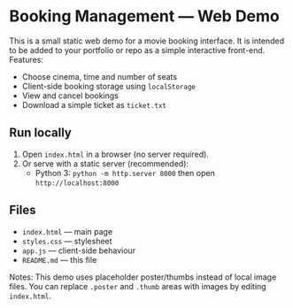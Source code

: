 # Booking Management — Web Demo

This is a small static web demo for a movie booking interface. It is intended to be added to your portfolio or repo as a simple interactive front-end.
Features:
- Choose cinema, time and number of seats
- Client-side booking storage using `localStorage`
- View and cancel bookings
- Download a simple ticket as `ticket.txt`

## Run locally
1. Open `index.html` in a browser (no server required).  
2. Or serve with a static server (recommended):
   - Python 3: `python -m http.server 8000` then open `http://localhost:8000`

## Files
- `index.html` — main page
- `styles.css` — stylesheet
- `app.js` — client-side behaviour
- `README.md` — this file

Notes: This demo uses placeholder poster/thumbs instead of local image files. You can replace `.poster` and `.thumb` areas with images by editing `index.html`.